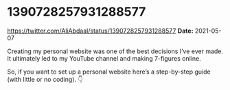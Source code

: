 # 1390728257931288577
https://twitter.com/AliAbdaal/status/1390728257931288577
**Date:** 2021-05-07

Creating my personal website was one of the best decisions I’ve ever made. It ultimately led to my YouTube channel and making 7-figures online.

So, if you want to set up a personal website here’s a step-by-step guide (with little or no coding). 👇
